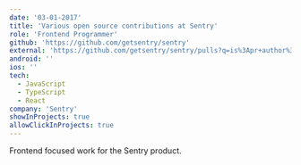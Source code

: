 ```yaml
---
date: '03-01-2017'
title: 'Various open source contributions at Sentry'
role: 'Frontend Programmer'
github: 'https://github.com/getsentry/sentry'
external: 'https://github.com/getsentry/sentry/pulls?q=is%3Apr+author%3Amikellykels+is%3Aclosed'
android: ''
ios: ''
tech:
  - JavaScript
  - TypeScript
  - React
company: 'Sentry'
showInProjects: true
allowClickInProjects: true
---
```


Frontend focused work for the Sentry product.
